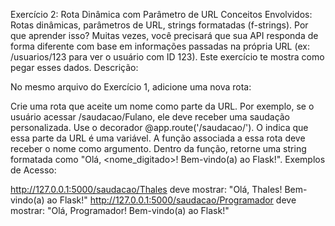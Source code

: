 Exercício 2: Rota Dinâmica com Parâmetro de URL
Conceitos Envolvidos: Rotas dinâmicas, parâmetros de URL, strings formatadas (f-strings).
Por que aprender isso? Muitas vezes, você precisará que sua API responda de forma diferente com base em informações passadas na própria URL (ex: /usuarios/123 para ver o usuário com ID 123). Este exercício te mostra como pegar esses dados.
Descrição:

No mesmo arquivo do Exercício 1, adicione uma nova rota:

Crie uma rota que aceite um nome como parte da URL. Por exemplo, se o usuário acessar /saudacao/Fulano, ele deve receber uma saudação personalizada.
Use o decorador @app.route('/saudacao/<nome>'). O <nome> indica que essa parte da URL é uma variável.
A função associada a essa rota deve receber o nome como argumento.
Dentro da função, retorne uma string formatada como "Olá, <nome_digitado>! Bem-vindo(a) ao Flask!".
Exemplos de Acesso:

http://127.0.0.1:5000/saudacao/Thales deve mostrar: "Olá, Thales! Bem-vindo(a) ao Flask!"
http://127.0.0.1:5000/saudacao/Programador deve mostrar: "Olá, Programador! Bem-vindo(a) ao Flask!"